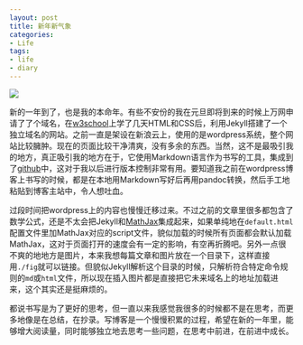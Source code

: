 ```yaml
---
layout: post
title: 新年新气象
categories:
- Life
tags:
- life
- diary
---
```


![](http://octman.com/images/2014/golang.jpg)

新的一年到了，也是我的本命年。有些不安份的我在元旦即将到来的时候上万网申请了了个域名，在[w3school][w3school]上学了几天HTML和CSS后，利用Jekyll搭建了一个独立域名的网站。之前一直是架设在新浪云上，使用的是wordpress系统，整个网站比较臃肿。现在的页面比较干净清爽，没有多余的东西。当然，这不是最吸引我的地方，真正吸引我的地方在于，它使用Markdown语言作为书写的工具，集成到了[github][github]中，这对于我以后进行版本控制非常有用。要知道我之前在wordpress博客上书写的时候，都是在本地用Markdown写好后再用pandoc转换，然后手工地粘贴到博客主站中，令人想吐血。

过段时间把wordpress上的内容也慢慢迁移过来。不过之前的文章里很多都包含了数学公式，还是不太会把Jekyll和[MathJax][MathJax]集成起来，如果单纯地在`default.html`配置文件里加MathJax对应的script文件，貌似加载的时候所有页面都会默认加载MathJax，这对于页面打开的速度会有一定的影响，有空再折腾吧。另外一点很不爽的地地方是图片，本来我想每篇文章和图片放在一个目录下，这样直接用`./fig`就可以链接。但貌似Jekyll解析这个目录的时候，只解析符合特定命令规则的`md`或`html`文件，所以现在插入图片都是直接把它未来域名上的地址加载进来，这个其实还是挺麻烦的。

都说书写是为了更好的思考，但一直以来我感觉我很多的时候都不是在思考，而更多地像是在总结，在抄录。写博客是一个慢慢积累的过程，希望在新的一年里，能够增大阅读量，同时能够独立地去思考一些问题，在思考中前进，在前进中成长。

[w3school]: http://www.w3schools.com/css/
[github]: https://github.com/
[MathJax]: http://www.mathjax.org/ 
